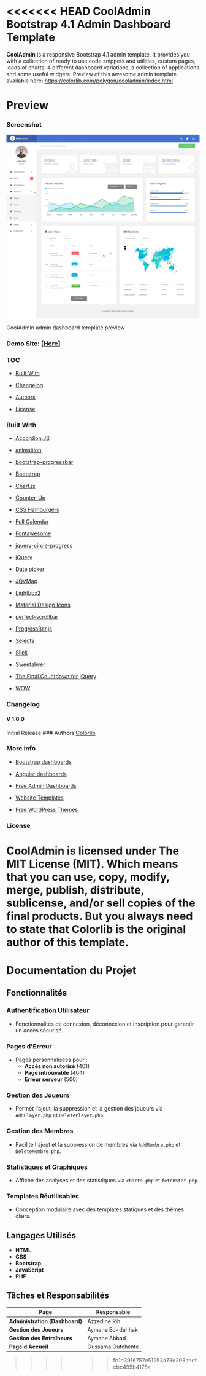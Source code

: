 <<<<<<< HEAD
CoolAdmin Bootstrap 4.1 Admin Dashboard Template
================================================

**CoolAdmin** is a responsive Bootstrap 4.1 admin template. It provides you with
a collection of ready to use code snippets and utilities, custom pages, loads of
charts, 4 different dashboard variations, a collection of applications and some
useful widgets. Preview of this awesome admin template available here:
https://colorlib.com/polygon/cooladmin/index.html

Preview
=======

### Screenshot

![CoolAdmin admin dashboard template preview](media/9606031aabebde32fa96edeff071a132.jpg)

CoolAdmin admin dashboard template preview

### Demo Site: [[Here]](https://colorlib.com/polygon/cooladmin/index.html)

### TOC

-   [Built With](#built-with)

-   [Changelog](#changelog)

-   [Authors](#authors)

-   [License](#license)

### Built With

-   [Accordion.JS](https://github.com/awps/Accordion.JS)

-   [animsition](http://blivesta.github.io/animsition)

-   [bootstrap-progressbar](https://github.com/minddust/bootstrap-progressbar)

-   [Bootstrap](http://getbootstrap.com/)

-   [Chart.js](http://www.chartjs.org/)

-   [Counter-Up](https://github.com/bfintal/Counter-Up)

-   [CSS Hamburgers](https://github.com/jonsuh/hamburgers)

-   [Full Calendar](https://fullcalendar.io)

-   [Fontawesome](http://fontawesome.io/)

-   [jquery-circle-progress](http://kottenator.github.io/jquery-circle-progress/)

-   [jQuery](https://jquery.com/)

-   [Date picker](https://www.jqueryscript.net/time-clock/Date-Time-Picker-Bootstrap-4.html)

-   [JQVMap](https://jqvmap.com/)

-   [Lightbox2](https://github.com/lokesh/lightbox2)

-   [Material Design
    Icons](https://github.com/Templarian/MaterialDesign-Webfont)

-   [perfect-scrollbar](https://github.com/utatti/perfect-scrollbar)

-   [ProgressBar.js](https://github.com/kimmobrunfeldt/progressbar.js)

-   [Select2](https://github.com/select2/select2)

-   [Slick](http://kenwheeler.github.io/slick/)

-   [Sweetalwer](https://github.com/sweetalert2/sweetalert2)

-   [The Final Countdown for jQuery](http://hilios.github.io/jQuery.countdown/)

-   [WOW](https://github.com/matthieua/WOW)

### Changelog

#### V 1.0.0

Initial Release \#\#\# Authors [Colorlib](https://colorlib.com)

### More info

-   [Bootstrap
    dashboards](https://colorlib.com/wp/free-bootstrap-admin-dashboard-templates/)

-   [Angular dashboards](https://colorlib.com/wp/angularjs-admin-templates/)

-   [Free Admin
    Dashboards](https://colorlib.com/wp/free-html5-admin-dashboard-templates/)

-   [Website Templates](https://colorlib.com/wp/templates/)

-   [Free WordPress Themes](https://colorlib.com/wp/free-wordpress-themes/)

### License

CoolAdmin is licensed under The MIT License (MIT). Which means that you can use,
copy, modify, merge, publish, distribute, sublicense, and/or sell copies of the
final products. But you always need to state that Colorlib is the original
author of this template.
=======
# Documentation du Projet

## Fonctionnalités

### Authentification Utilisateur
- Fonctionnalités de connexion, déconnexion et inscription pour garantir un accès sécurisé.

### Pages d'Erreur
- Pages personnalisées pour :
  - **Accès non autorisé** (401)
  - **Page introuvable** (404)
  - **Erreur serveur** (500)

### Gestion des Joueurs
- Permet l'ajout, la suppression et la gestion des joueurs via `AddPlayer.php` et `DeletePlayer.php`.

### Gestion des Membres
- Facilite l'ajout et la suppression de membres via `AddMembre.php` et `DeleteMembre.php`.

### Statistiques et Graphiques
- Affiche des analyses et des statistiques via `charts.php` et `fetchStat.php`.

### Templates Réutilisables
- Conception modulaire avec des templates statiques et des thèmes clairs.

## Langages Utilisés

- **HTML**
- **CSS**
- **Bootstrap**
- **JavaScript**
- **PHP**

## Tâches et Responsabilités

| **Page**                 | **Responsable**       |
|---------------------------|-----------------------|
| **Administration (Dashboard)** | Azzedine Rih         |
| **Gestion des Joueurs**        | Aymane Ed-dahhak     |
| **Gestion des Entraîneurs**    | Aymane Abbad         |
| **Page d'Accueil**             | Oussama Outchente    |
>>>>>>> fb1d3916757e51253a73e398aeefcbc495b4175a
